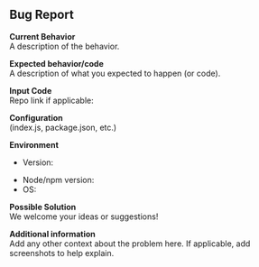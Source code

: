 ## Bug Report

**Current Behavior**  
A description of the behavior.

**Expected behavior/code**  
A description of what you expected to happen (or code).

**Input Code**  
Repo link if applicable:  

**Configuration**  
(index.js, package.json, etc.)

**Environment**
* Version:  
- Node/npm version:  
- OS:  

**Possible Solution**  
We welcome your ideas or suggestions!

**Additional information**  
Add any other context about the problem here. If applicable, add screenshots to help explain.

